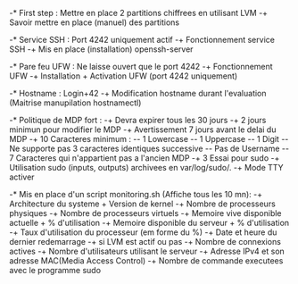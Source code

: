 -*		First step : Mettre en place 2 partitions chiffrees en utilisant LVM
		-+		Savoir mettre en place (manuel) des partitions

-*		Service SSH : Port 4242 uniquement actif
		-+		Fonctionnement service SSH
		-+		Mis en place (installation) openssh-server

-*		Pare feu UFW : Ne laisse ouvert que le port 4242
		-+		Fonctionnement UFW
		-+		Installation + Activation UFW (port 4242 uniquement)

-*		Hostname : Login+42
		-+		Modification hostname durant l'evaluation
		(Maitrise manupilation hostnamectl)

-*		Politique de MDP fort :
		-+		Devra expirer tous les 30 jours
		-+		2 jours minimun pour modifier le MDP
		-+		Avertissement 7 jours avant le delai du MDP
		-+		10 Caracteres minimum :
			--		1 Lowercase
			--		1 Uppercase
			--		1 Digit
			--		Ne supporte pas 3 caracteres identiques successive
			--		Pas de Username
			--		7 Caracteres qui n'appartient pas a l'ancien MDP
		-+		3 Essai pour sudo
		-+		Utilisation sudo (inputs, outputs) archivees en var/log/sudo/.
		-+		Mode TTY activer

-*		Mis en place d'un script monitoring.sh (Affiche tous les 10 mn):
		-+		Architecture du systeme + Version de kernel
		-+		Nombre de processeurs physiques
		-+		Nombre de processeurs virtuels
		-+		Memoire vive disponible actuelle + % d'utilisation
		-+		Memoire disponible du serveur + % d'utilisation
		-+		Taux d'utilisation du processeur (em forme du %)
		-+		Date et heure du dernier redemarrage
		-+		si LVM est actif ou pas
		-+		Nombre de connexions actives
		-+		Nombre d'utilisateurs utilisant le serveur
		-+		Adresse IPv4 et son adresse MAC(Media Access Control)
		-+		Nombre de commande executees avec le programme sudo

